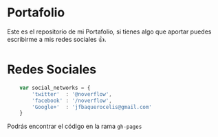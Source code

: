 # Portafolio
Este es el repositorio de mi Portafolio, si tienes algo que aportar puedes escribirme a mis redes sociales :+1:.
# Redes Sociales
```javascript
    var social_networks = {
        'twitter'  : '@noverflow',
        'facebook' : '/noverflow',
        'Google+'  : 'jfbaquerocelis@gmail.com'
    }
```

Podrás encontrar el código en la rama `gh-pages`